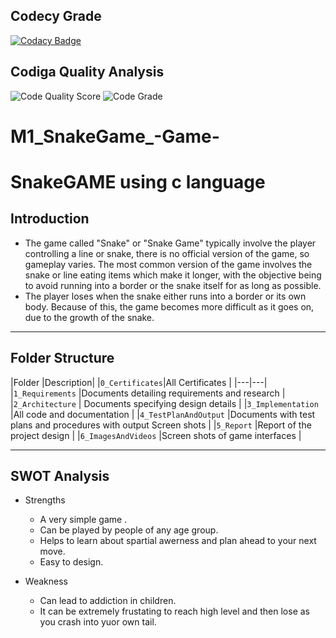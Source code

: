 ## Codecy Grade              
[![Codacy Badge](https://app.codacy.com/project/badge/Grade/028d8c61346d45d1b517ce224cedc843)](https://www.codacy.com/gh/VISHNU-J1/M1_SnakeGame_-Game-/dashboard?utm_source=github.com&amp;utm_medium=referral&amp;utm_content=VISHNU-J1/M1_SnakeGame_-Game-&amp;utm_campaign=Badge_Grade)     

## Codiga Quality Analysis
![Code Quality Score](https://api.codiga.io/project/31428/score/svg)       ![Code Grade](https://api.codiga.io/project/31428/status/svg)


# M1_SnakeGame_-Game-
# SnakeGAME using c language


## Introduction
* The game called "Snake" or "Snake Game" typically involve the player controlling a line or snake, there is no official version of the game, so gameplay varies. The most common version of the game involves the snake or line eating items which make it longer, with the objective being to avoid running into a border or the snake itself for as long as possible.
* The player loses when the snake either runs into a border or its own body. Because of this, the game becomes more difficult as it goes on, due to the growth of the snake.
---
## Folder Structure
|Folder |Description|
|`0_Certificates`|All Certificates |
|---|---|
|`1_Requirements` |Documents detailing requirements and research |
|`2_Architecture` |	Documents specifying design details |
|`3_Implementation` |All code and documentation |
|`4_TestPlanAndOutput` |Documents with test plans and procedures with output Screen shots |
|`5_Report` |Report of the project design |
|`6_ImagesAndVideos` |Screen shots of game interfaces |

---
## SWOT Analysis
* Strengths
  * A very simple game .
  * Can be played by people of any age group. 
  * Helps to learn about spartial awerness and plan ahead to your next move. 
  * Easy to design.

* Weakness
  * Can lead to addiction in children. 
  * It can be extremely frustating to reach high level and then lose as you crash into yuor own tail.
